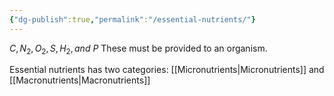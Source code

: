 ```yaml
---
{"dg-publish":true,"permalink":"/essential-nutrients/"}
---
```


$C, N_2, O_2, S, H_2, and\ P$
These must be provided to an organism.

Essential nutrients has two categories: [[Micronutrients\|Micronutrients]] and [[Macronutrients\|Macronutrients]]